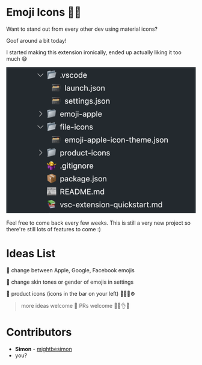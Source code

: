 # Emoji Icons 🤷‍♀️

Want to stand out from every other dev using material icons?

Goof around a bit today!

I started making this extension ironically, ended up actually liking it too much 😅

![example](thumbnail.png)

Feel free to come back every few weeks. This is still a very new project so there're still lots of features to come :)

# Ideas List

🚧 change between Apple, Google, Facebook emojis

🚧 change skin tones or gender of emojis in settings

🚧 product icons (icons in the bar on your left) 📄🔎👤⚙️

> more ideas welcome 🙂
> PRs welcome 👨‍🍳👌💋

# Contributors

- **Simon** - [mightbesimon](https://github.com/mightbesimon)
- you?
